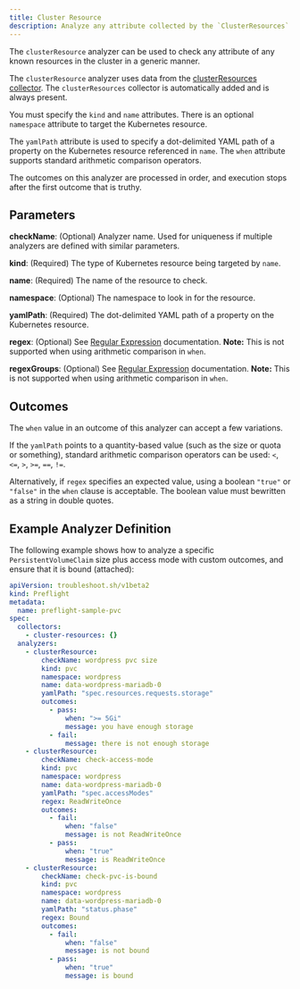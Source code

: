 ```yaml
---
title: Cluster Resource
description: Analyze any attribute collected by the `ClusterResources` Collector
---
```


The `clusterResource` analyzer can be used to check any attribute of any known resources in the cluster in a generic manner.

The `clusterResource` analyzer uses data from the [clusterResources collector](/collect/cluster-resources).
The `clusterResources` collector is automatically added and is always present.

You must specify the `kind` and `name` attributes. There is an optional `namespace` attribute to target the Kubernetes resource.

The `yamlPath` attribute is used to specify a dot-delimited YAML path of a property on the Kubernetes resource referenced in `name`.
The `when` attribute supports standard arithmetic comparison operators.

The outcomes on this analyzer are processed in order, and execution stops after the first outcome that is truthy.

## Parameters

**checkName**: (Optional) Analyzer name.
Used for uniqueness if multiple analyzers are defined with similar parameters.

**kind**: (Required) The type of Kubernetes resource being targeted by `name`.

**name**: (Required) The name of the resource to check.

**namespace**: (Optional) The namespace to look in for the resource.

**yamlPath**: (Required) The dot-delimited YAML path of a property on the Kubernetes resource.

**regex**: (Optional) See [Regular Expression](/analyze/regex) documentation.
**Note:** This is not supported when using arithmetic comparison in `when`.

**regexGroups**: (Optional) See [Regular Expression](/analyze/regex) documentation.
**Note:** This is not supported when using arithmetic comparison in `when`.

## Outcomes

The `when` value in an outcome of this analyzer can accept a few variations.

If the `yamlPath` points to a quantity-based value (such as the size or quota or something), standard arithmetic comparison operators can be used: `<`, `<=`, `>`, `>=`, `==`, `!=`. 

Alternatively, if `regex` specifies an expected value, using a boolean `"true"` or `"false"` in the `when` clause is acceptable. The boolean value must bewritten as a string in double quotes.

## Example Analyzer Definition

The following example shows how to analyze a specific `PersistentVolumeClaim` size plus access mode with custom outcomes, and ensure that it is bound (attached):

```yaml
apiVersion: troubleshoot.sh/v1beta2
kind: Preflight
metadata:
  name: preflight-sample-pvc
spec:
  collectors:
    - cluster-resources: {}
  analyzers:
    - clusterResource:
        checkName: wordpress pvc size
        kind: pvc
        namespace: wordpress
        name: data-wordpress-mariadb-0
        yamlPath: "spec.resources.requests.storage"
        outcomes:
          - pass:
              when: ">= 5Gi"
              message: you have enough storage
          - fail:
              message: there is not enough storage
    - clusterResource:
        checkName: check-access-mode
        kind: pvc
        namespace: wordpress
        name: data-wordpress-mariadb-0
        yamlPath: "spec.accessModes"
        regex: ReadWriteOnce
        outcomes:
          - fail:
              when: "false"
              message: is not ReadWriteOnce
          - pass:
              when: "true"
              message: is ReadWriteOnce
    - clusterResource:
        checkName: check-pvc-is-bound
        kind: pvc
        namespace: wordpress
        name: data-wordpress-mariadb-0
        yamlPath: "status.phase"
        regex: Bound
        outcomes:
          - fail:
              when: "false"
              message: is not bound
          - pass:
              when: "true"
              message: is bound
```
